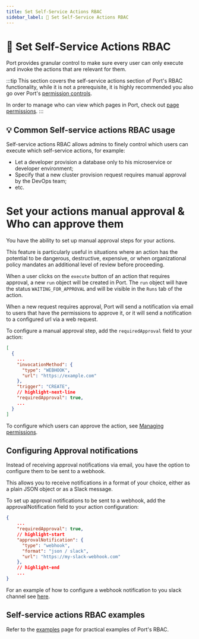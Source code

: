 ```yaml
---
title: Set Self-Service Actions RBAC
sidebar_label: 🔐 Set Self-Service Actions RBAC
---
```


# 🔐 Set Self-Service Actions RBAC

Port provides granular control to make sure every user can only execute and invoke the actions that are relevant for them.

:::tip
This section covers the self-service actions section of Port's RBAC functionality, while it is not a prerequisite, it is highly recommended you also go over Port's [permission controls](../../sso-rbac/rbac/rbac.md).

In order to manage who can view which pages in Port, check out [page permissions](../../customize-pages-dashboards-and-plugins/page/tutorial.md#page-permissions).
:::

## 💡 Common Self-service actions RBAC usage

Self-service actions RBAC allows admins to finely control which users can execute which self-service actions, for example:

- Let a developer provision a database only to his microservice or developer environment;
- Specify that a new cluster provision request requires manual approval by the DevOps team;
- etc.

# Set your actions manual approval & Who can approve them

You have the ability to set up manual approval steps for your actions.

This feature is particularly useful in situations where an action has the potential to be dangerous, destructive, expensive, or when organizational policy mandates an additional level of review before proceeding.

When a user clicks on the `execute` button of an action that requires approval, a new `run` object will be created in Port. The `run` object will have the status `WAITING_FOR_APPROVAL` and will be visible in the `Runs` tab of the action.

When a new request requires approval, Port will send a notification via email to users that have the permissions to approve it, or it will send a notification to a configured url via a web request.

To configure a manual approval step, add the `requiredApproval` field to your action:

```json showLineNumbers
[
  {
    ...
    "invocationMethod": {
      "type": "WEBHOOK",
      "url": "https://example.com"
    },
    "trigger": "CREATE",
    // highlight-next-line
    "requiredApproval": true,
    ...
  }
]
```

To configure which users can approve the action, see [Managing permissions](/docs/create-self-service-experiences/set-self-service-actions-rbac/examples.md#setting-action-permissions).

## Configuring Approval notifications

Instead of receiving approval notifications via email, you have the option to configure them to be sent to a webhook.

This allows you to receive notifications in a format of your choice, either as a plain JSON object or as a Slack message.

To set up approval notifications to be sent to a webhook, add the approvalNotification field to your action configuration:

```json showLineNumbers
{
    ...
    "requiredApproval": true,
    // highlight-start
    "approvalNotification": {
      "type": "webhook",
      "format": "json / slack",
      "url": "https://my-slack-webhook.com"
    },
    // highlight-end
    ...
}
```

For an example of how to configure a webhook notification to you slack channel see [here](/docs/create-self-service-experiences/set-self-service-actions-rbac/examples.md#setting-up-a-slack-notification).

## Self-service actions RBAC examples

Refer to the [examples](./examples.md) page for practical examples of Port's RBAC.
